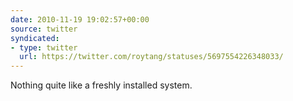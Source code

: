 ```yaml
---
date: 2010-11-19 19:02:57+00:00
source: twitter
syndicated:
- type: twitter
  url: https://twitter.com/roytang/statuses/5697554226348033/
---
```


Nothing quite like a freshly installed system.